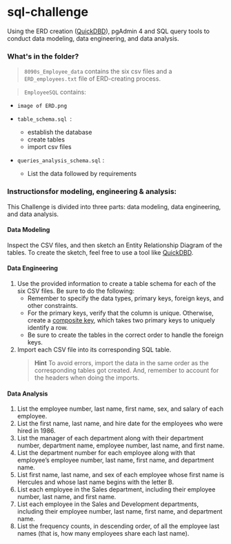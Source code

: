 # sql-challenge

Using the ERD creation ([QuickDBD](http://www.quickdatabasediagrams.com/)), pgAdmin 4 and SQL query tools to conduct data modeling, data engineering, and data analysis.

### What's in the folder?

> `8090s_Employee_data` contains the six csv files and a `ERD_employees.txt` file of ERD-creating process.

> `EmployeeSQL` contains:

* `image of ERD.png`
* `table_schema.sql `:

  * establish the database
  * create tables
  * import csv files
* `queries_analysis_schema.sql` :

  * List the data followed by requirements

### Instructionsfor modeling, engineering & analysis:

This Challenge is divided into three parts: data modeling, data engineering, and data analysis.

#### Data Modeling

Inspect the CSV files, and then sketch an Entity Relationship Diagram of the tables. To create the sketch, feel free to use a tool like [QuickDBD](http://www.quickdatabasediagrams.com/ "http://www.quickdatabasediagrams.com").

#### Data Engineering

1. Use the provided information to create a table schema for each of the six CSV files. Be sure to do the following:
   * Remember to specify the data types, primary keys, foreign keys, and other constraints.
   * For the primary keys, verify that the column is unique. Otherwise, create a [composite key](https://en.wikipedia.org/wiki/Compound_key "https://en.wikipedia.org/wiki/Compound_key"), which takes two primary keys to uniquely identify a row.
   * Be sure to create the tables in the correct order to handle the foreign keys.
2. Import each CSV file into its corresponding SQL table.
   > **Hint** To avoid errors, import the data in the same order as the corresponding tables got created. And, remember to account for the headers when doing the imports.
   >

#### Data Analysis

1. List the employee number, last name, first name, sex, and salary of each employee.
2. List the first name, last name, and hire date for the employees who were hired in 1986.
3. List the manager of each department along with their department number, department name, employee number, last name, and first name.
4. List the department number for each employee along with that employee’s employee number, last name, first name, and department name.
5. List first name, last name, and sex of each employee whose first name is Hercules and whose last name begins with the letter B.
6. List each employee in the Sales department, including their employee number, last name, and first name.
7. List each employee in the Sales and Development departments, including their employee number, last name, first name, and department name.
8. List the frequency counts, in descending order, of all the employee last names (that is, how many employees share each last name).

